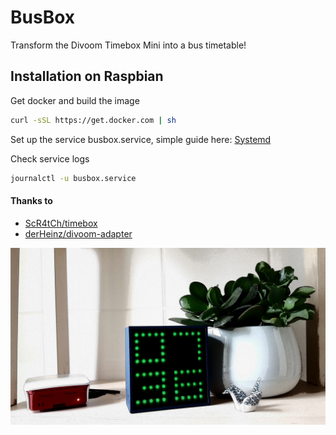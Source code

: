 # BusBox
Transform the Divoom Timebox Mini into a bus timetable!

## Installation on Raspbian
Get docker and build the image
```bash
curl -sSL https://get.docker.com | sh
```
Set up the service busbox.service, simple guide here:
[Systemd](https://www.raspberrypi.org/documentation/linux/usage/systemd.md)

Check service logs
```bash
journalctl -u busbox.service
```

#### Thanks to

* [ScR4tCh/timebox](https://github.com/ScR4tCh/timebox)
* [derHeinz/divoom-adapter](https://github.com/derHeinz/divoom-adapter)

![Busbox](https://raw.githubusercontent.com/aspataru/busbox/master/docs/busbox.jpg "Busbox!")
